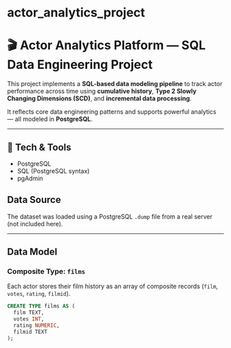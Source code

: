 # actor_analytics_project

# 🎬 Actor Analytics Platform — SQL Data Engineering Project

This project implements a **SQL-based data modeling pipeline** to track actor performance across time using **cumulative history**, **Type 2 Slowly Changing Dimensions (SCD)**, and **incremental data processing**.

It reflects core data engineering patterns and supports powerful analytics — all modeled in **PostgreSQL**.

---

## 🔧 Tech & Tools

- PostgreSQL
- SQL (PostgreSQL syntax)
- pgAdmin



## Data Source

The dataset was loaded using a PostgreSQL `.dump` file from a real server (not included here).

---

## Data Model

### Composite Type: `films`

Each actor stores their film history as an array of composite records (`film`, `votes`, `rating`, `filmid`).

```sql
CREATE TYPE films AS (
  film TEXT,
  votes INT,
  rating NUMERIC,
  filmid TEXT
);
